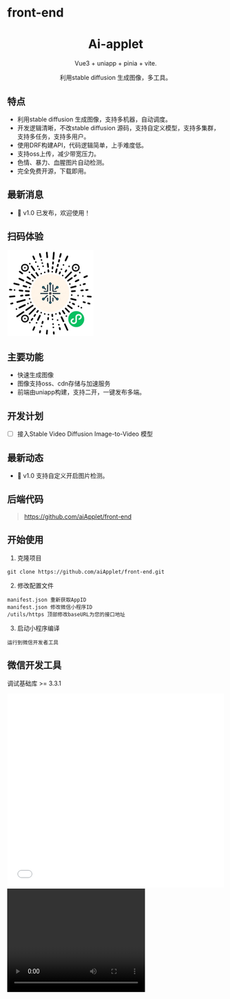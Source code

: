 # front-end

<div align="center">

<h1 align="center">Ai-applet</h1>


Vue3 + uniapp + pinia + vite.

利用stable diffusion 生成图像，多工具。

</div>

## 特点

- 利用stable diffusion 生成图像，支持多机器，自动调度。
- 开发逻辑清晰，不改stable diffusion 源码，支持自定义模型，支持多集群，支持多任务，支持多用户。
- 使用DRF构建API，代码逻辑简单，上手难度低。
- 支持oss上传，减少带宽压力。
- 色情、暴力、血腥图片自动检测。
- 完全免费开源，下载即用。

## 最新消息

- 🚀 v1.0 已发布，欢迎使用！

## 扫码体验
<img src="https://github.com/aiApplet/front-end/blob/b505e9256bd11ef993e97493a829420e69e81a7f/static/gh_6deb98634ecd_344.jpg" width="200px">

## 主要功能

- 快速生成图像
- 图像支持oss、cdn存储与加速服务
- 前端由uniapp构建，支持二开，一键发布多端。

## 开发计划

- [ ] 接入Stable Video Diffusion Image-to-Video 模型

## 最新动态

- 🚀 v1.0 支持自定义开启图片检测。

## 后端代码

> https://github.com/aiApplet/front-end

## 开始使用

1. 克隆项目

```shell
git clone https://github.com/aiApplet/front-end.git
```

2. 修改配置文件

```shell
manifest.json 重新获取AppID
manifest.json 修改微信小程序ID
/utils/https 顶部修改baseURL为您的接口地址
```

3. 启动小程序编译

```shell
运行到微信开发者工具
```

## 微信开发工具

调试基础库 >= 3.3.1

<iframe  
    width="100%"  
    height="450"  
    src="//player.bilibili.com/player.html?aid=16688970&cid=27215876&page=1"  
    scrolling="no"  
    border="0"  
    frameborder="no"  
    framespacing="0"  
    allowfullscreen="true"> 
。 
</iframe> 
<video width="320" height="240" controls src="https://www.vifa.cn/resource/userfiles/fileupload/202303/1633734360076554240.m4v" type="video/mp4" > 

</video> 
